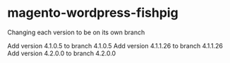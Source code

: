 # magento-wordpress-fishpig
Changing each version to be on its own branch

Add version 4.1.0.5 to branch 4.1.0.5
Add version 4.1.1.26 to branch 4.1.1.26
Add version 4.2.0.0 to branch 4.2.0.0
